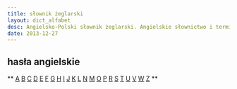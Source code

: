 ```yaml
---
title: słownik żeglarski 
layout: dict_alfabet
desc: Angielsko-Polski słownik żeglarski. Angielskie słownictwo i terminologia żeglarska pomocna w ukończeniu kursów RYA. 
date: 2013-12-27
---
```


hasła angielskie
--------------------

**
[A](/dict/en/a.html)
[B](/dict/en/b.html)
[C](/dict/en/c.html)
[D](/dict/en/d.html)
[E](/dict/en/e.html)
[F](/dict/en/f.html)
[G](/dict/en/g.html)
[H](/dict/en/h.html)
[I](/dict/en/i.html)
[J](/dict/en/j.html)
[K](/dict/en/k.html)
[L](/dict/en/l.html)
[N](/dict/en/n.html)
[M](/dict/en/m.html)
[O](/dict/en/o.html)
[P](/dict/en/p.html)
[R](/dict/en/r.html)
[S](/dict/en/s.html)
[T](/dict/en/t.html)
[U](/dict/en/u.html)
[V](/dict/en/v.html)
[W](/dict/en/w.html)
[Z](/dict/en/z.html)
**




